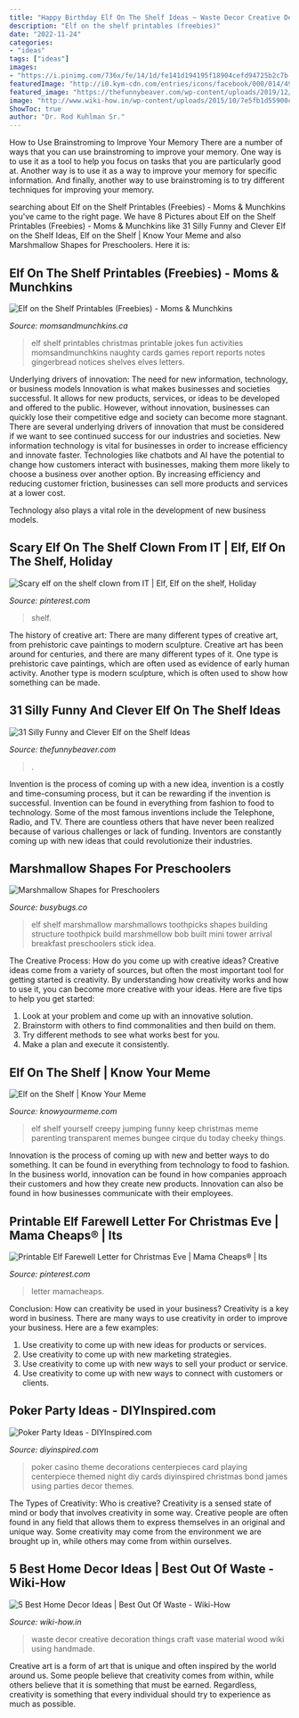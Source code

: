 ```yaml
---
title: "Happy Birthday Elf On The Shelf Ideas ~ Waste Decor Creative Decoration Things Craft Vase Material Wood Wiki Using Handmade"
description: "Elf on the shelf printables (freebies)"
date: "2022-11-24"
categories:
- "ideas"
tags: ["ideas"]
images:
- "https://i.pinimg.com/736x/fe/14/1d/fe141d194195f18904cefd94725b2c7b.jpg"
featuredImage: "http://i0.kym-cdn.com/entries/icons/facebook/000/014/498/elf-on-the-shelf.jpg"
featured_image: "https://thefunnybeaver.com/wp-content/uploads/2019/12/funny-elf-bows.jpeg"
image: "http://www.wiki-how.in/wp-content/uploads/2015/10/7e5fb1d55900c7570317cef9c3d4b90e.jpg"
ShowToc: true
author: "Dr. Rod Kuhlman Sr."
---
```



How to Use Brainstroming to Improve Your Memory
There are a number of ways that you can use brainstroming to improve your memory. One way is to use it as a tool to help you focus on tasks that you are particularly good at. Another way is to use it as a way to improve your memory for specific information. And finally, another way to use brainstroming is to try different techniques for improving your memory.

	

		
searching about Elf on the Shelf Printables (Freebies) - Moms &amp; Munchkins you've came to the right page. We have 8 Pictures about Elf on the Shelf Printables (Freebies) - Moms &amp; Munchkins like 31 Silly Funny and Clever Elf on the Shelf Ideas, Elf on the Shelf | Know Your Meme and also Marshmallow Shapes for Preschoolers. Here it is:
		
    
## Elf On The Shelf Printables (Freebies) - Moms &amp; Munchkins

<img loading=lazy src="https://www.momsandmunchkins.ca/wp-content/uploads/2013/12/free-elf-on-the-shelf-printables.jpg" onerror="this.onerror=null;this.src='https://tse1.mm.bing.net/th?id=OIP.5yJFWM3n60Jav7Q5-aZDXQHaQJ&amp;pid=15.1';" alt="Elf on the Shelf Printables (Freebies) - Moms &amp; Munchkins">

_Source: momsandmunchkins.ca_

>elf shelf printables christmas printable jokes fun activities momsandmunchkins naughty cards games report reports notes gingerbread notices shelves elves letters. 

	

Underlying drivers of innovation: The need for new information, technology, or business models
Innovation is what makes businesses and societies successful. It allows for new products, services, or ideas to be developed and offered to the public. However, without innovation, businesses can quickly lose their competitive edge and society can become more stagnant. There are several underlying drivers of innovation that must be considered if we want to see continued success for our industries and societies.
New information technology is vital for businesses in order to increase efficiency and innovate faster. Technologies like chatbots and AI have the potential to change how customers interact with businesses, making them more likely to choose a business over another option. By increasing efficiency and reducing customer friction, businesses can sell more products and services at a lower cost.

Technology also plays a vital role in the development of new business models.

    
## Scary Elf On The Shelf Clown From IT | Elf, Elf On The Shelf, Holiday

<img loading=lazy src="https://i.pinimg.com/736x/fe/14/1d/fe141d194195f18904cefd94725b2c7b.jpg" onerror="this.onerror=null;this.src='https://tse3.mm.bing.net/th?id=OIP.DrEbmfEChFqARYuh9U-4JQHaJ3&amp;pid=15.1';" alt="Scary elf on the shelf clown from IT | Elf, Elf on the shelf, Holiday">

_Source: pinterest.com_

>shelf. 

	

The history of creative art: There are many different types of creative art, from prehistoric cave paintings to modern sculpture.
Creative art has been around for centuries, and there are many different types of it. One type is prehistoric cave paintings, which are often used as evidence of early human activity. Another type is modern sculpture, which is often used to show how something can be made.

    
## 31 Silly Funny And Clever Elf On The Shelf Ideas

<img loading=lazy src="https://thefunnybeaver.com/wp-content/uploads/2019/12/funny-elf-bows.jpeg" onerror="this.onerror=null;this.src='https://tse4.mm.bing.net/th?id=OIP.4vM0Ny2P8mUspU2_U-XYUgHaIg&amp;pid=15.1';" alt="31 Silly Funny and Clever Elf on the Shelf Ideas">

_Source: thefunnybeaver.com_

>. 

	

Invention is the process of coming up with a new idea, invention is a costly and time-consuming process, but it can be rewarding if the invention is successful. Invention can be found in everything from fashion to food to technology. Some of the most famous inventions include the Telephone, Radio, and TV. There are countless others that have never been realized because of various challenges or lack of funding. Inventors are constantly coming up with new ideas that could revolutionize their industries.

    
## Marshmallow Shapes For Preschoolers

<img loading=lazy src="https://busybugs.co/wp-content/uploads/2012/11/IMG_2893.jpg" onerror="this.onerror=null;this.src='https://tse1.mm.bing.net/th?id=OIP.Lj3ay79RPUuDNhEh52huFgEsDI&amp;pid=15.1';" alt="Marshmallow Shapes for Preschoolers">

_Source: busybugs.co_

>elf shelf marshmallow marshmallows toothpicks shapes building structure toothpick build marshmellow bob built mini tower arrival breakfast preschoolers stick idea. 

	

The Creative Process: How do you come up with creative ideas?
Creative ideas come from a variety of sources, but often the most important tool for getting started is creativity. By understanding how creativity works and how to use it, you can become more creative with your ideas. Here are five tips to help you get started: 
1. Look at your problem and come up with an innovative solution.
2. Brainstorm with others to find commonalities and then build on them. 
3. Try different methods to see what works best for you. 
4. Make a plan and execute it consistently. 

    
## Elf On The Shelf | Know Your Meme

<img loading=lazy src="http://i0.kym-cdn.com/entries/icons/facebook/000/014/498/elf-on-the-shelf.jpg" onerror="this.onerror=null;this.src='https://tse4.mm.bing.net/th?id=OIP.M_3GhxNaYZ8F9_u_RehZ3wHaHa&amp;pid=15.1';" alt="Elf on the Shelf | Know Your Meme">

_Source: knowyourmeme.com_

>elf shelf yourself creepy jumping funny keep christmas meme parenting transparent memes bungee cirque du today cheeky things. 

	

Innovation is the process of coming up with new and better ways to do something. It can be found in everything from technology to food to fashion. In the business world, innovation can be found in how companies approach their customers and how they create new products. Innovation can also be found in how businesses communicate with their employees.

    
## Printable Elf Farewell Letter For Christmas Eve | Mama Cheaps® | Its

<img loading=lazy src="https://i.pinimg.com/originals/f5/05/36/f5053689ffae2baed44a17b47fa79205.jpg" onerror="this.onerror=null;this.src='https://tse4.mm.bing.net/th?id=OIP.q64WpUWt-BRLaLXvxgCwqQHaLH&amp;pid=15.1';" alt="Printable Elf Farewell Letter for Christmas Eve | Mama Cheaps® | Its">

_Source: pinterest.com_

>letter mamacheaps. 

	

Conclusion: How can creativity be used in your business?
Creativity is a key word in business. There are many ways to use creativity in order to improve your business. Here are a few examples:
1. Use creativity to come up with new ideas for products or services.
2. Use creativity to come up with new marketing strategies.
3. Use creativity to come up with new ways to sell your product or service.
4. Use creativity to come up with new ways to connect with customers or clients.

    
## Poker Party Ideas - DIYInspired.com

<img loading=lazy src="http://www.diyinspired.com/wp-content/uploads/2011/06/Playing-Card-Centerpiece-1024x768.jpg" onerror="this.onerror=null;this.src='https://tse3.mm.bing.net/th?id=OIP.BXrJSGOlVvYwyA_fnEuPKgHaFj&amp;pid=15.1';" alt="Poker Party Ideas - DIYInspired.com">

_Source: diyinspired.com_

>poker casino theme decorations centerpieces card playing centerpiece themed night diy cards diyinspired christmas bond james using parties decor themes. 

	

The Types of Creativity: Who is creative?
Creativity is a sensed state of mind or body that involves creativity in some way. Creative people are often found in any field that allows them to express themselves in an original and unique way. Some creativity may come from the environment we are brought up in, while others may come from within ourselves.

    
## 5 Best Home Decor Ideas | Best Out Of Waste - Wiki-How

<img loading=lazy src="http://www.wiki-how.in/wp-content/uploads/2015/10/7e5fb1d55900c7570317cef9c3d4b90e.jpg" onerror="this.onerror=null;this.src='https://tse3.mm.bing.net/th?id=OIP.i0pWViuvLumy4n0dtSPetAHaHa&amp;pid=15.1';" alt="5 Best Home Decor Ideas | Best Out Of Waste - Wiki-How">

_Source: wiki-how.in_

>waste decor creative decoration things craft vase material wood wiki using handmade. 

	

Creative art is a form of art that is unique and often inspired by the world around us. Some people believe that creativity comes from within, while others believe that it is something that must be earned. Regardless, creativity is something that every individual should try to experience as much as possible.

